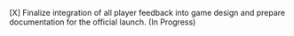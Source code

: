 [X] Finalize integration of all player feedback into game design and prepare documentation for the official launch. (In Progress)
